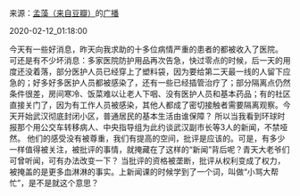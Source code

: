 来源：[孟藻（来自豆瓣）](https://www.douban.com/people/58493958/)的[广播](https://www.douban.com/people/58493958/status/2805480271/)


2020-02-12_01:18:00


今天有一些好消息，昨天向我求助的十多位病情严重的患者的都被收入了医院。
可还是有不少坏消息：多家医院防护用品再次告急，快过零点的时候，后一天的用度还没着落，部分医护人员已经穿上了塑料袋，因为要给第二天最一线的人留下应急的；好多好多医护人员都被感染了，还有一些已经插管治疗了；部分隔离点仍然条件很差，房间寒冷、饭菜难以让老人下咽、没有医护人员和基本药品；有的社区直接关门了，因为有工作人员被感染，其他人都成了密切接触者需要隔离观察。今天开始武汉彻底封闭小区，普通居民的基本生活由谁保障？
所以当我看到环球时报那个用公交车转移病人、中央指导组为此约谈武汉副市长等3人的新闻，不禁哑然。
他们的感受没有被尊重，我们有提高的空间，批评是应该的。可是，有多少一样值得被关注，被批评的事情，就掩藏在了这样的“新闻”背后呢？青天大老爷们可曾听闻，可有办法改变一下？
当批评的资格被垄断，批评从权利变成了权力，被掩盖的是更多血淋淋的事实。上新闻课的时候学到了一个词，叫做“小骂大帮忙”，是不是就这个意思？
